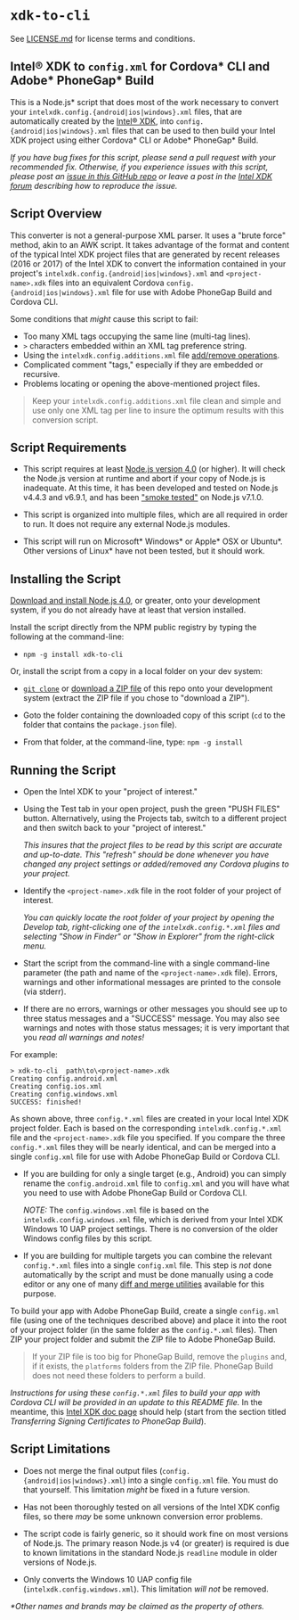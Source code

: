 `xdk-to-cli`
============

See [LICENSE.md](LICENSE.md) for license terms and conditions.


Intel® XDK to `config.xml` for Cordova\* CLI and Adobe\* PhoneGap\* Build
-------------------------------------------------------------------------

This is a Node.js\* script that does most of the work necessary to convert
your `intelxdk.config.{android|ios|windows}.xml` files, that are automatically
created by the [Intel® XDK](http://xdk.intel.com), into
`config.{android|ios|windows}.xml` files that can be used to then build your
Intel XDK project using either Cordova\* CLI or Adobe\* PhoneGap\* Build.

_If you have bug fixes for this script, please send a pull request with your
recommended fix. Otherwise, if you experience issues with this script, please
post an [issue in this GitHub repo][6] or leave a post in the
[Intel XDK forum][5] describing how to reproduce the issue._


Script Overview
---------------

This converter is not a general-purpose XML parser. It uses a "brute force"
method, akin to an AWK script. It takes advantage of the format and content of
the typical Intel XDK project files that are generated by recent releases
(2016 or 2017) of the Intel XDK to convert the information contained in your
project's `intelxdk.config.{android|ios|windows}.xml` and `<project-name>.xdk`
files into an equivalent Cordova `config.{android|ios|windows}.xml` file for
use with Adobe PhoneGap Build and Cordova CLI.

Some conditions that _might_ cause this script to fail:

* Too many XML tags occupying the same line (multi-tag lines).
* `>` characters embedded within an XML tag preference string.
* Using the `intelxdk.config.additions.xml` file [add/remove operations][1].
* Complicated comment "tags," especially if they are embedded or recursive.
* Problems locating or opening the above-mentioned project files.

> Keep your `intelxdk.config.additions.xml` file clean and simple and
> use only one XML tag per line to insure the optimum results with this
> conversion script.


Script Requirements
-------------------

* This script requires at least [Node.js version 4.0][2] (or higher). It will
  check the Node.js version at runtime and abort if your copy of Node.js is
  inadequate. At this time, it has been developed and tested on Node.js v4.4.3
  and v6.9.1, and has been ["smoke tested"][7] on Node.js v7.1.0.

* This script is organized into multiple files, which are all required in
  order to run. It does not require any external Node.js modules.

* This script will run on Microsoft\* Windows\* or Apple\* OSX or Ubuntu\*.
  Other versions of Linux\* have not been tested, but it should work.


Installing the Script
---------------------

[Download and install Node.js 4.0][2], or greater, onto your development
system, if you do not already have at least that version installed.

Install the script directly from the NPM public registry by typing the
following at the command-line:

* `npm -g install xdk-to-cli`

Or, install the script from a copy in a local folder on your dev system:

* [`git clone`][3] or [download a ZIP file][4] of this repo onto your
  development system (extract the ZIP file if you chose to "download a ZIP").

* Goto the folder containing the downloaded copy of this script (`cd` to the
  folder that contains the `package.json` file).

* From that folder, at the command-line, type: `npm -g install`


Running the Script
------------------

* Open the Intel XDK to your "project of interest."

* Using the Test tab in your open project, push the green "PUSH FILES" button.
  Alternatively, using the Projects tab, switch to a different project and then
  switch back to your "project of interest."

  _This insures that the project files to be read by this script are accurate
  and up-to-date. This "refresh" should be done whenever you have changed any
  project settings or added/removed any Cordova plugins to your project._

* Identify the `<project-name>.xdk` file in the root folder of your project of
  interest.

  _You can quickly locate the root folder of your project by opening
  the Develop tab, right-clicking one of the `intelxdk.config.*.xml` files
  and selecting "Show in Finder" or "Show in Explorer" from the right-click
  menu._

* Start the script from the command-line with a single command-line parameter
  (the path and name of the `<project-name>.xdk` file). Errors, warnings and
  other informational messages are printed to the console (via stderr).

* If there are no errors, warnings or other messages you should see up to three
  status messages and a "SUCCESS" message. You may also see warnings and notes
  with those status messages; it is very important that you
  _read all warnings and notes!_

For example:
~~~
> xdk-to-cli  path\to\<project-name>.xdk
Creating config.android.xml
Creating config.ios.xml
Creating config.windows.xml
SUCCESS: finished!
~~~

As shown above, three `config.*.xml` files are created in your local Intel XDK
project folder. Each is based on the corresponding `intelxdk.config.*.xml`
file and the `<project-name>.xdk` file you specified. If you compare the three
`config.*.xml` files they will be nearly identical, and can be merged into a
single `config.xml` file for use with Adobe PhoneGap Build or Cordova CLI.

* If you are building for only a single target (e.g., Android) you can simply
  rename the `config.android.xml` file to `config.xml` and you will have what
  you need to use with Adobe PhoneGap Build or Cordova CLI.

  *NOTE:* The `config.windows.xml` file is based on the
  `intelxdk.config.windows.xml` file, which is derived from your Intel XDK
  Windows 10 UAP project settings. There is no conversion of the older Windows
  config files by this script.

* If you are building for multiple targets you can combine the relevant
  `config.*.xml` files into a single `config.xml` file. This step is *not* done
  automatically by the script and must be done manually using a code editor
  or any one of many [diff and merge utilities][8] available for this purpose.

To build your app with Adobe PhoneGap Build, create a single `config.xml`
file (using one of the techniques described above) and place it into the root
of your project folder (in the same folder as the `config.*.xml` files).
Then ZIP your project folder and submit the ZIP file to Adobe PhoneGap Build.

> If your ZIP file is too big for PhoneGap Build, remove the `plugins` and, if
> it exists, the `platforms` folders from the ZIP file. PhoneGap Build does not
> need these folders to perform a build.

_Instructions for using these `config.*.xml` files to build your app with
Cordova CLI will be provided in an update to this README file._ In the
meantime, this [Intel XDK doc page][9] should help (start from the section
titled _Transferring Signing Certificates to PhoneGap Build_).

Script Limitations
------------------

* Does not merge the final output files (`config.{android|ios|windows}.xml`)
  into a single `config.xml` file. You must do that yourself. This limitation
  _might_ be fixed in a future version.

* Has not been thoroughly tested on all versions of the Intel XDK config
  files, so there _may_ be some unknown conversion error problems.

* The script code is fairly generic, so it should work fine on most versions
  of Node.js. The primary reason Node.js v4 (or greater) is required is due
  to known limitations in the standard Node.js `readline` module in older
  versions of Node.js.

* Only converts the Windows 10 UAP config file (`intelxdk.config.windows.xml`).
  This limitation _will not_ be removed.


[1]: https://software.intel.com/en-us/xdk/docs/adding-special-build-options-to-your-xdk-cordova-app-with-the-intelxdk-config-additions-xml-file
[2]: https://nodejs.org/en/download/
[3]: https://github.com/xmnboy/xdk-to-cli.git
[4]: https://github.com/xmnboy/xdk-to-cli/archive/master.zip
[5]: https://software.intel.com/en-us/forums/intel-xdk
[6]: https://github.com/xmnboy/xdk-to-cli/issues
[7]: http://www.urbandictionary.com/define.php?term=smoke%20test
[8]: https://www.google.com/webhp?sourceid=chrome-instant&ion=1&espv=2&ie=UTF-8#q=diff%20and%20merge%20tools
[9]: https://software.intel.com/en-us/xdk/docs/build-xdk-app-with-phonegap-cordova-cli

_\*Other names and brands may be claimed as the property of others._

